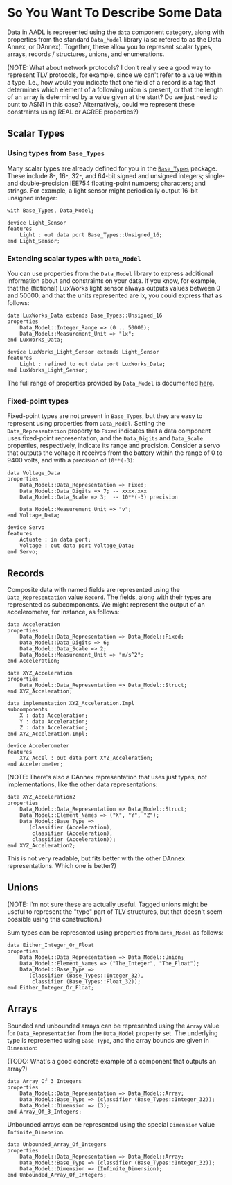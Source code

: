 So You Want To Describe Some Data
=================================

Data in AADL is represented using the `data` component category, along with
properties from the standard `Data_Model` library (also refered to as the Data
Annex, or DAnnex). Together, these allow you to represent scalar types,
arrays, records / structures, unions, and enumerations.

(NOTE: What about network protocols? I don't really see a good way to
represent TLV protocols, for example, since we can't refer to a value within a
type. I.e., how would you indicate that one field of a record is a tag that
determines which element of a following union is present, or that the length
of an array is determined by a value given at the start? Do we just need to
punt to ASN1 in this case? Alternatively, could we represent these constraints
using REAL or AGREE properties?)

Scalar Types
------------

### Using types from `Base_Types`

Many scalar types are already defined for you in the
[`Base_Types`](https://github.com/OpenAADL/ocarina/blob/master/resources/AADLv2/base_types.aadl)
package. These include 8-, 16-, 32-, and 64-bit signed and unsigned integers;
single- and double-precision IEE754 floating-point numbers; characters; and
strings. For example, a light sensor might periodically output 16-bit unsigned
integer:

```aadl
with Base_Types, Data_Model;

device Light_Sensor
features
    Light : out data port Base_Types::Unsigned_16;
end Light_Sensor;
```

### Extending scalar types with `Data_Model`

You can use properties from the `Data_Model` library to express additional
information about and constraints on your data. If you know, for example, that
the (fictional) LuxWorks light sensor always outputs values between 0 and
50000, and that the units represented are lx, you could express that as
follows:

```aadl
data LuxWorks_Data extends Base_Types::Unsigned_16
properties
    Data_Model::Integer_Range => (0 .. 50000);
    Data_Model::Measurement_Unit => "lx";
end LuxWorks_Data;

device LuxWorks_Light_Sensor extends Light_Sensor
features
    Light : refined to out data port LuxWorks_Data;
end LuxWorks_Light_Sensor;
```

The full range of properties provided by `Data_Model` is documented
[here](https://github.com/OpenAADL/ocarina/blob/master/resources/data_model.aadl).

### Fixed-point types

Fixed-point types are not present in `Base_Types`, but they are easy to
represent using properties from `Data_Model`. Setting the
`Data_Representation` property to `Fixed` indicates that a data component uses
fixed-point representation, and the `Data_Digits` and `Data_Scale` properties,
respectively, indicate its range and precision. Consider a servo that outputs
the voltage it receives from the battery within the range of 0 to 9400 volts,
and with a precision of `10**(-3)`:

```aadl
data Voltage_Data
properties
    Data_Model::Data_Representation => Fixed;
    Data_Model::Data_Digits => 7; -- xxxx.xxx
    Data_Model::Data_Scale => 3;  -- 10**(-3) precision

    Data_Model::Measurement_Unit => "v";
end Voltage_Data;

device Servo
features
    Actuate : in data port;
    Voltage : out data port Voltage_Data;
end Servo;
```

Records
-------

Composite data with named fields are represented using the
`Data_Representation` value `Record`. The fields, along with their types are
represented as subcomponents. We might represent the output of an
accelerometer, for instance, as follows:

```aadl
data Acceleration
properties
    Data_Model::Data_Representation => Data_Model::Fixed;
    Data_Model::Data_Digits => 6;
    Data_Model::Data_Scale => 2;
    Data_Model::Measurement_Unit => "m/s^2";
end Acceleration;

data XYZ_Acceleration
properties
    Data_Model::Data_Representation => Data_Model::Struct;
end XYZ_Acceleration;

data implementation XYZ_Acceleration.Impl
subcomponents
    X : data Acceleration;
    Y : data Acceleration;
    Z : data Acceleration;
end XYZ_Acceleration.Impl;

device Accelerometer
features
    XYZ_Accel : out data port XYZ_Acceleration;
end Accelerometer;
```

(NOTE: There's also a DAnnex representation that uses just types, not
implementations, like the other data representations:

```aadl
data XYZ_Acceleration2
properties
    Data_Model::Data_Representation => Data_Model::Struct;
    Data_Model::Element_Names => ("X", "Y", "Z");
    Data_Model::Base_Type =>
       (classifier (Acceleration),
        classifier (Acceleration),
        classifier (Acceleration));
end XYZ_Acceleration2;
```

This is not very readable, but fits better with the other DAnnex
representations. Which one is better?)

Unions
------

(NOTE: I'm not sure these are actually useful. Tagged unions might be useful
to represent the "type" part of TLV structures, but that doesn't seem possible
using this construction.)

Sum types can be represented using properties from `Data_Model` as follows:

```aadl
data Either_Integer_Or_Float
properties
    Data_Model::Data_Representation => Data_Model::Union;
    Data_Model::Element_Names => ("The_Integer", "The_Float");
    Data_Model::Base_Type =>
       (classifier (Base_Types::Integer_32),
        classifier (Base_Types::Float_32));
end Either_Integer_Or_Float;
```

Arrays
------

Bounded and unbounded arrays can be represented using the `Array` value for
`Data_Representation` from the `Data_Model` property set. The underlying type
is represented using `Base_Type`, and the array bounds are given in
`Dimension`:

(TODO: What's a good concrete example of a component that outputs an array?)

```aadl
data Array_Of_3_Integers
properties
    Data_Model::Data_Representation => Data_Model::Array;
    Data_Model::Base_Type => (classifier (Base_Types::Integer_32));
    Data_Model::Dimension => (3);
end Array_Of_3_Integers;
```

Unbounded arrays can be represented using the special `Dimension` value
`Infinite_Dimension`.

```aadl
data Unbounded_Array_Of_Integers
properties
    Data_Model::Data_Representation => Data_Model::Array;
    Data_Model::Base_Type => (classifier (Base_Types::Integer_32));
    Data_Model::Dimension => (Infinite_Dimension);
end Unbounded_Array_Of_Integers;
```
